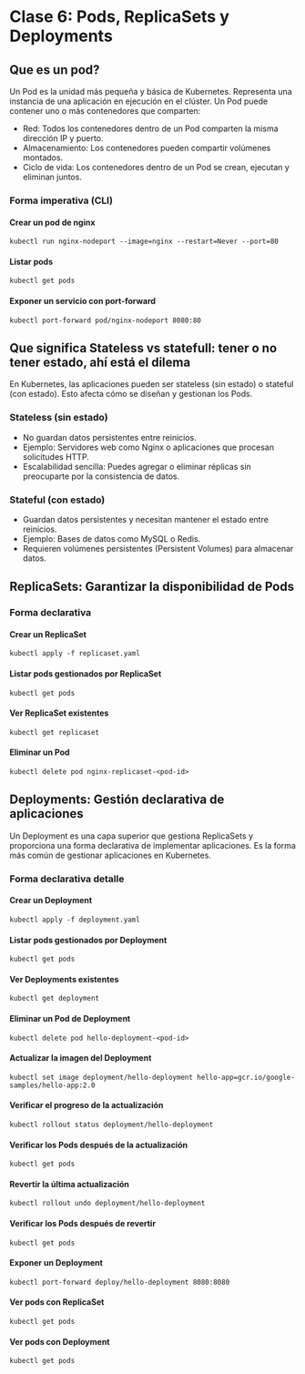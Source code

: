 # Clase 6: Pods, ReplicaSets y Deployments

## Que es un pod?

Un Pod es la unidad más pequeña y básica de Kubernetes. Representa una instancia de una aplicación en ejecución en el clúster. Un Pod puede contener uno o más contenedores que comparten:

- Red: Todos los contenedores dentro de un Pod comparten la misma dirección IP y puerto.
- Almacenamiento: Los contenedores pueden compartir volúmenes montados.
- Ciclo de vida: Los contenedores dentro de un Pod se crean, ejecutan y eliminan juntos.

### Forma imperativa (CLI)

#### Crear un pod de nginx

```shell
kubectl run nginx-nodeport --image=nginx --restart=Never --port=80
```

#### Listar pods

```shell
kubectl get pods
```

#### Exponer un servicio con port-forward

```shell
kubectl port-forward pod/nginx-nodeport 8080:80
```

## Que significa Stateless vs statefull: tener o no tener estado, ahí está el dilema

En Kubernetes, las aplicaciones pueden ser stateless (sin estado) o stateful (con estado). Esto afecta cómo se diseñan y gestionan los Pods.

### Stateless (sin estado)

- No guardan datos persistentes entre reinicios.
- Ejemplo: Servidores web como Nginx o aplicaciones que procesan solicitudes HTTP.
- Escalabilidad sencilla: Puedes agregar o eliminar réplicas sin preocuparte por la consistencia de datos.

### Stateful (con estado)

- Guardan datos persistentes y necesitan mantener el estado entre reinicios.
- Ejemplo: Bases de datos como MySQL o Redis.
- Requieren volúmenes persistentes (Persistent Volumes) para almacenar datos.

## ReplicaSets: Garantizar la disponibilidad de Pods

### Forma declarativa

#### Crear un ReplicaSet

```shell
kubectl apply -f replicaset.yaml
```

#### Listar pods gestionados por ReplicaSet

```shell
kubectl get pods
```

#### Ver ReplicaSet existentes

```shell
kubectl get replicaset
```

#### Eliminar un Pod

```shell
kubectl delete pod nginx-replicaset-<pod-id>
```

## Deployments: Gestión declarativa de aplicaciones

Un Deployment es una capa superior que gestiona ReplicaSets y proporciona una forma declarativa de implementar aplicaciones. Es la forma más común de gestionar aplicaciones en Kubernetes.

### Forma declarativa detalle

#### Crear un Deployment

```shell
kubectl apply -f deployment.yaml
```

#### Listar pods gestionados por Deployment

```shell
kubectl get pods
```

#### Ver Deployments existentes

```shell
kubectl get deployment
```

#### Eliminar un Pod de Deployment

```shell
kubectl delete pod hello-deployment-<pod-id>
```

#### Actualizar la imagen del Deployment

```shell
kubectl set image deployment/hello-deployment hello-app=gcr.io/google-samples/hello-app:2.0
```

#### Verificar el progreso de la actualización

```shell
kubectl rollout status deployment/hello-deployment
```

#### Verificar los Pods después de la actualización

```shell
kubectl get pods
```

#### Revertir la última actualización

```shell
kubectl rollout undo deployment/hello-deployment
```

#### Verificar los Pods después de revertir

```shell
kubectl get pods
```

#### Exponer un Deployment

```shell
kubectl port-forward deploy/hello-deployment 8080:8080
```

#### Ver pods con ReplicaSet

```shell
kubectl get pods
```

#### Ver pods con Deployment

```shell
kubectl get pods
```
